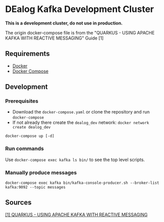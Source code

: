 # DEalog Kafka Development Cluster

**This is a development cluster, do not use in production.**

The origin docker-compose file is from the
"QUARKUS - USING APACHE KAFKA WITH REACTIVE MESSAGING" Guide [1]

## Requirements

- [Docker](https://docker.io)
- [Docker Compose](https://docs.docker.com/compose)

## Development

### Prerequisites

- Download the `docker-compose.yaml` or clone the repository and run
  `docker-compose`
- If not already there create the `dealog_dev` network:
  `docker network create dealog_dev`

```
docker-compose up [-d]
```

### Run commands

Use `docker-compose exec kafka ls bin/` to see the top level scripts.

### Manually produce messages

```
docker-compose exec kafka bin/kafka-console-producer.sh --broker-list kafka:9092 --topic messages
```

## Sources

[[1] QUARKUS - USING APACHE KAFKA WITH REACTIVE MESSAGING](https://quarkus.io/guides/kafka)
